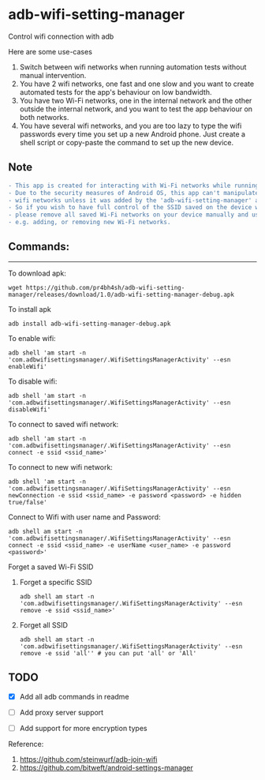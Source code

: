 # adb-wifi-setting-manager
Control wifi connection with adb

Here are some use-cases
1. Switch between wifi networks when running automation tests without manual intervention.
2. You have 2 wifi networks, one fast and one slow and you want to create automated tests for the app's behaviour on low bandwidth.
3. You have two Wi-Fi networks, one in the internal network and the other outside the internal network, and you want to test the app behaviour on both networks.
4. You have several wifi networks, and you are too lazy to type the wifi passwords every time you set up a new Android phone. Just create a shell script or copy-paste the command to set up the new device.

## Note 
```diff
- This app is created for interacting with Wi-Fi networks while running automated tests.
- Due to the security measures of Android OS, this app can't manipulate(delete, update) existing
- wifi networks unless it was added by the 'adb-wifi-setting-manager' app.
- So if you wish to have full control of the SSID saved on the device with this app,
- please remove all saved Wi-Fi networks on your device manually and use this app for all action 
- e.g. adding, or removing new Wi-Fi networks.
```

## Commands:
---

To download apk:

  `wget https://github.com/pr4bh4sh/adb-wifi-setting-manager/releases/download/1.0/adb-wifi-setting-manager-debug.apk`

To install apk

  `adb install adb-wifi-setting-manager-debug.apk`

To enable wifi:

  `adb shell 'am start -n 'com.adbwifisettingsmanager/.WifiSettingsManagerActivity' --esn enableWifi'`

To disable wifi:

  `adb shell 'am start -n 'com.adbwifisettingsmanager/.WifiSettingsManagerActivity' --esn disableWifi'`

To connect to saved wifi network:

  `adb shell 'am start -n 'com.adbwifisettingsmanager/.WifiSettingsManagerActivity' --esn connect -e ssid <ssid_name>'`

To connect to new wifi network:

  `adb shell 'am start -n 'com.adbwifisettingsmanager/.WifiSettingsManagerActivity' --esn newConnection -e ssid <ssid_name> -e password <password> -e hidden true/false'`

Connect to Wifi with user name and Password:

  `adb shell am start -n 'com.adbwifisettingsmanager/.WifiSettingsManagerActivity' --esn connect -e ssid <ssid_name> -e userName <user_name> -e password <password>'`

Forget a saved Wi-Fi SSID
1. Forget a specific SSID

    `adb shell am start -n 'com.adbwifisettingsmanager/.WifiSettingsManagerActivity' --esn remove -e ssid <ssid_name>'`
  
2. Forget all SSID

    `adb shell am start -n 'com.adbwifisettingsmanager/.WifiSettingsManagerActivity' --esn remove -e ssid 'all'' # you can put 'all' or 'All'`


## TODO
* [x] Add all adb commands in readme
* [ ] Add proxy server support
* [ ] Add support for more encryption types


Reference:
1. https://github.com/steinwurf/adb-join-wifi
2. https://github.com/bitweft/android-settings-manager
